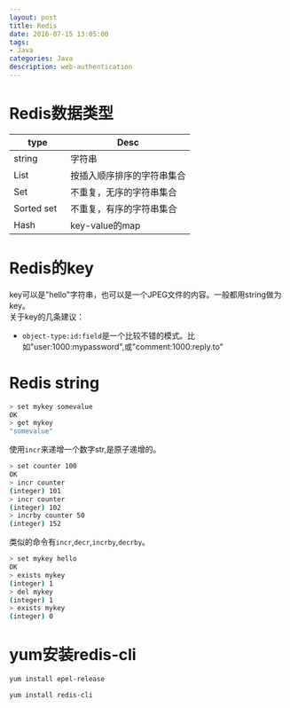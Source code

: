```yaml
---
layout: post
title: Redis
date: 2016-07-15 13:05:00
tags:
- Java
categories: Java
description: web-authentication
---
```



# Redis数据类型

| type         |               Desc              |
| ------------ | ------------------------------- |
| string       | 字符串                           |
| List         | 按插入顺序排序的字符串集合           |
| Set          | 不重复，无序的字符串集合             |
| Sorted set   | 不重复，有序的字符串集合             |
| Hash         | key-value的map                   |

# Redis的key
key可以是"hello"字符串，也可以是一个JPEG文件的内容。一般都用string做为key。    
关于key的几条建议：
* `object-type:id:field`是一个比较不错的模式。比如"user:1000:mypassword",或"comment:1000:reply.to"

# Redis string
```bash
> set mykey somevalue
OK
> get mykey
"somevalue"
```
使用`incr`来递增一个数字str,是原子递增的。
```bash
> set counter 100
OK
> incr counter
(integer) 101
> incr counter
(integer) 102
> incrby counter 50
(integer) 152
```
类似的命令有`incr`,`decr`,`incrby`,`decrby`。
```bash
> set mykey hello
OK
> exists mykey
(integer) 1
> del mykey
(integer) 1
> exists mykey
(integer) 0
```


# yum安装redis-cli
```bash
yum install epel-release
```

```bash
yum install redis-cli
```
